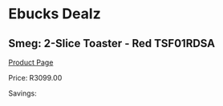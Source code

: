 
# Ebucks Dealz
## Smeg: 2-Slice Toaster - Red TSF01RDSA
[Product Page](https://www.ebucks.com/web/shop/productSelected.do?prodId=1170707488&catId=1196428103)

Price: R3099.00

Savings: 


	